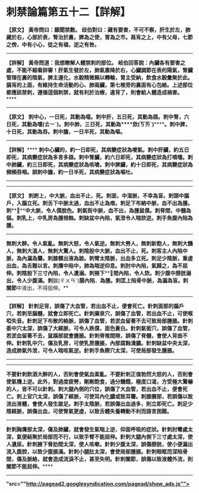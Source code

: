 # 刺禁論篇第五十二【詳解】

**【原文】**
**黃帝問曰：願聞禁數。**
**歧伯對曰：藏有要害，不可不察，肝生於左，肺藏於右，心部於表，腎治於裏，脾為之使，胃為之市。鬲肓之上，中有父母，七節之傍，中有小心，從之有福，逆之有咎。**
****
**【詳解】**
**黃帝問道：我想瞭解人體禁刺的部位。**
**岐伯回答說：內臟各有要害之處，不能不細看詳審！肝氣生發於左，肺氣肅降於右，心臟調節在表的陽氣，腎臟管理在裏的陰氣，脾主運化，水穀精微賴以轉輸，胃主受納，飲食水穀彙聚於此。膈肓的上面，有維持生命活動的心、肺兩臟，第七椎旁的裏面有心包絡。上述部位都應該禁刺，遵循這個刺禁，就有利於治療，違背了，則會給人體造成禍害。******
****
**【原文】**
**刺中心，一日死，其動為噫。刺中肝，五日死，其動為語。刺中腎，六日死，其動為****嚏(ㄊㄧˋ)****。刺中肺，三日死，其動為****欬(ㄎㄞˋ)********。刺中脾，十日死，其動為吞。刺中膽，一日半死，其動為嘔。**
****
**【詳解】******
**刺中心臟的，約一日即死，其病變症狀為噯氣。刺中肝臟，約五日即死，其病變症狀為多言多語。刺中腎臟，約六日即死，其病變症狀為打噴嚏。刺中肺臟，約三日即死，其病變症狀為咳嗆。刺中脾臟，約十日即死，其病變症狀為頻頻吞咽。誤刺中膽，約一日半死，其病變症狀為嘔吐。**
****
****
**【原文】**
**刺跗上，中大脈，血出不止，死。刺面，中溜脈，不幸為盲。刺頭中腦戶，入腦立死。刺舌下中脈太過，血出不止為瘖。刺足下布絡中脈，血不出為腫。刺********中大脈，令人僕脫色。刺氣街中脈，血不出，為腫鼠僕。刺脊間，中髓為傴。刺乳上，中乳房為腫根蝕。刺缺盆中內陷，氣泄令人喘欬逆。刺手魚腹內陷為腫。**
****
**無刺大醉。令人氣亂。無刺大怒，令人氣逆。無刺大勞人，無刺新飽人，無刺大饑人，無刺大渴人，無刺大驚人。刺陰股中大脈，血出不止，死。刺客主人內陷中脈，為內漏為聾。刺膝髕出液為跛。刺臂太陰脈，出血多立死。刺足少陰脈，重虛出血，為舌難以言。刺膺中陷中，肺為喘逆仰息。刺肘中內陷，氣歸之，為不屈伸。刺陰股下三寸內陷，令人遺溺。刺掖下********間內陷，令人欬。刺少腹中膀胱溺出，令人少腹滿。刺****腨(ㄔㄨㄢˋ)****腸內陷****，****為腫。刺匡上陷骨中脈，為漏為盲。刺關節****中液出，不得屈伸。**
****
**【詳解】**
**針刺足背，誤傷了大血管，若出血不止，便會死亡。針刺面部的腦戶穴，若刺至腦髓，就會立即死亡。針刺廉泉穴，誤傷了血管，若出血不止，可使喉啞失音。針刺足下布散的絡脈，誤傷了血管，若淤血留著不去可致局部腫脹。針刺委中穴太深，誤傷了大經脈，可令人跌僕，面色蒼白。針刺氣銜穴，誤傷了血管，若淤血留著不去，鼠蹊部就會腫脹。針刺脊椎間隙，誤傷了脊髓，會使人背曲不伸。針刺乳中穴，傷及乳房，可使乳房腫脹，內部腐蝕潰膿。針刺缺盆中央太深，造成肺氣外泄，可令人喘咳氣逆。針刺手魚際穴太深，可使局部發生腫脹。**
****
****
**不要針刺飲酒大醉的人，否則會使氣血紊亂。不要針刺正值勃然大怒的人，否則會使氣機上逆。此外，對過度疲勞，剛剛飽食，過分饑餓，極度口渴，方受極大驚嚇的人，皆不可以針刺。刺大腿內側的穴位，誤傷了大血管，若出血不止，便會死亡。刺上官穴太深，誤傷了經脈，可使耳內化膿或致耳聾。刺膝臏部，若誤傷以致流出液體，會使人發生跛足。刺手太陰脈，若誤傷出血過多，則立即死亡。刺足少陰經脈，誤傷出血，可使腎氣更虛，以致舌體失養轉動不利而語言困難。**
****
**針刺胸膺部太深，傷及肺臟，就會發生氣喘上逆、仰面呼吸的症狀。針刺肘彎處太深，氣便結聚於局部而不行，以致手臂不能屈伸。針刺大腿內側下三寸處太深，使人遺尿。針刺腋下脅肋間太深，使人咳嗽。針刺少腹太深，誤傷膀胱，使小便漏出流入腹腔，以致少腹脹滿。針刺小腿肚太深，會使局部腫脹。針刺眼眶而深陷骨間，傷及脈絡，就會造成流淚不止，甚至失明。針刺關節，誤傷以致液體外流，則關節不能屈伸。******
****
**"src=""http://pagead2.googlesyndication.com/pagead/show_ads.js"">**
